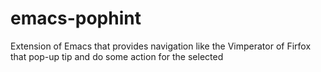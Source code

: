 emacs-pophint
=============

Extension of Emacs that provides navigation like the Vimperator of Firfox that pop-up tip and do some action for the selected
